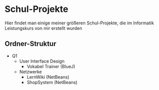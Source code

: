 # Schul-Projekte
Hier findet man einige meiner größeren Schul-Projekte, die im Informatik Leistungskurs von mir erstellt wurden

## Ordner-Struktur
- Q1
  - User Interface Design
    - Vokabel Trainer (BlueJ)
  - Netzwerke
    - LernWiki (NetBeans)
    - ShopSystem (NetBeans)
